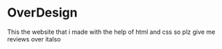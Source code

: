 # OverDesign
This the website that i made with the help of html and css so plz give me reviews over italso
